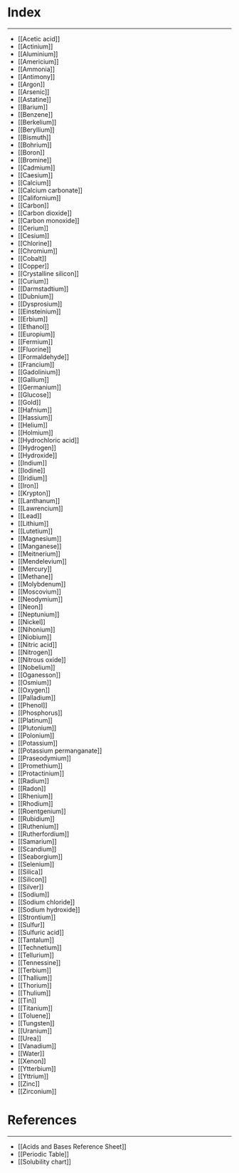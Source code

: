 # Index
---
- [[Acetic acid]]
- [[Actinium]]
- [[Aluminium]]
- [[Americium]]
- [[Ammonia]]
- [[Antimony]]
- [[Argon]]
- [[Arsenic]]
- [[Astatine]]
- [[Barium]]
- [[Benzene]]
- [[Berkelium]]
- [[Beryllium]]
- [[Bismuth]]
- [[Bohrium]]
- [[Boron]]
- [[Bromine]]
- [[Cadmium]]
- [[Caesium]]
- [[Calcium]]
- [[Calcium carbonate]]
- [[Californium]]
- [[Carbon]]
- [[Carbon dioxide]]
- [[Carbon monoxide]]
- [[Cerium]]
- [[Cesium]]
- [[Chlorine]]
- [[Chromium]]
- [[Cobalt]]
- [[Copper]]
- [[Crystalline silicon]]
- [[Curium]]
- [[Darmstadtium]]
- [[Dubnium]]
- [[Dysprosium]]
- [[Einsteinium]]
- [[Erbium]]
- [[Ethanol]]
- [[Europium]]
- [[Fermium]]
- [[Fluorine]]
- [[Formaldehyde]]
- [[Francium]]
- [[Gadolinium]]
- [[Gallium]]
- [[Germanium]]
- [[Glucose]]
- [[Gold]]
- [[Hafnium]]
- [[Hassium]]
- [[Helium]]
- [[Holmium]]
- [[Hydrochloric acid]]
- [[Hydrogen]]
- [[Hydroxide]]
- [[Indium]]
- [[Iodine]]
- [[Iridium]]
- [[Iron]]
- [[Krypton]]
- [[Lanthanum]]
- [[Lawrencium]]
- [[Lead]]
- [[Lithium]]
- [[Lutetium]]
- [[Magnesium]]
- [[Manganese]]
- [[Meitnerium]]
- [[Mendelevium]]
- [[Mercury]]
- [[Methane]]
- [[Molybdenum]]
- [[Moscovium]]
- [[Neodymium]]
- [[Neon]]
- [[Neptunium]]
- [[Nickel]]
- [[Nihonium]]
- [[Niobium]]
- [[Nitric acid]]
- [[Nitrogen]]
- [[Nitrous oxide]]
- [[Nobelium]]
- [[Oganesson]]
- [[Osmium]]
- [[Oxygen]]
- [[Palladium]]
- [[Phenol]]
- [[Phosphorus]]
- [[Platinum]]
- [[Plutonium]]
- [[Polonium]]
- [[Potassium]]
- [[Potassium permanganate]]
- [[Praseodymium]]
- [[Promethium]]
- [[Protactinium]]
- [[Radium]]
- [[Radon]]
- [[Rhenium]]
- [[Rhodium]]
- [[Roentgenium]]
- [[Rubidium]]
- [[Ruthenium]]
- [[Rutherfordium]]
- [[Samarium]]
- [[Scandium]]
- [[Seaborgium]]
- [[Selenium]]
- [[Silica]]
- [[Silicon]]
- [[Silver]]
- [[Sodium]]
- [[Sodium chloride]]
- [[Sodium hydroxide]]
- [[Strontium]]
- [[Sulfur]]
- [[Sulfuric acid]]
- [[Tantalum]]
- [[Technetium]]
- [[Tellurium]]
- [[Tennessine]]
- [[Terbium]]
- [[Thallium]]
- [[Thorium]]
- [[Thulium]]
- [[Tin]]
- [[Titanium]]
- [[Toluene]]
- [[Tungsten]]
- [[Uranium]]
- [[Urea]]
- [[Vanadium]]
- [[Water]]
- [[Xenon]]
- [[Ytterbium]]
- [[Yttrium]]
- [[Zinc]]
- [[Zirconium]]

# References
---
- [[Acids and Bases Reference Sheet]]
- [[Periodic Table]]
- [[Solubility chart]]